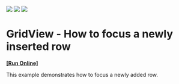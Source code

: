 <!-- default badges list -->
![](https://img.shields.io/endpoint?url=https://codecentral.devexpress.com/api/v1/VersionRange/128550086/14.1.3%2B)
[![](https://img.shields.io/badge/Open_in_DevExpress_Support_Center-FF7200?style=flat-square&logo=DevExpress&logoColor=white)](https://supportcenter.devexpress.com/ticket/details/E4787)
[![](https://img.shields.io/badge/📖_How_to_use_DevExpress_Examples-e9f6fc?style=flat-square)](https://docs.devexpress.com/GeneralInformation/403183)
<!-- default badges end -->
# GridView - How to focus a newly inserted row
<!-- run online -->
**[[Run Online]](https://codecentral.devexpress.com/e4787/)**
<!-- run online end -->


<p>This example demonstrates how to focus a newly added row.</p>

<br/>


